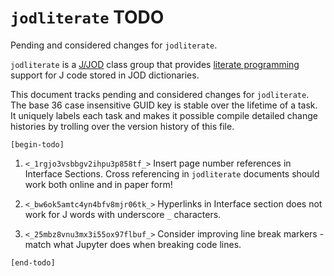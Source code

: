 `jodliterate` TODO
==================

Pending and considered changes for `jodliterate`.

`jodliterate` is a [J/JOD](https://analyzethedatanotthedrivel.org/the-jod-page/) class group that provides
[literate programming](http://literateprogramming.com/index.html) support
for J code stored in JOD dictionaries.

This document tracks pending and considered changes for `jodliterate`.
The base 36 case insensitive GUID key is stable over the lifetime of a task. It uniquely
labels each task and makes it possible compile detailed change histories
by trolling over the version history of this file.

`[begin-todo]`

1. `<_1rgjo3vsbbgv2ihpu3p858tf_>` Insert page number references in Interface Sections. Cross referencing in
   `jodliterate` documents should work both online and in paper form!

2. `<_bw6ok5amtc4yn4bfv8mjr06tk_>` Hyperlinks in Interface section does not work for J words with underscore `_` characters.

3. `<_25mbz8vnu3mx3i55ox97flbuf_>` Consider improving line break markers - match what Jupyter does when breaking code lines.

`[end-todo]`